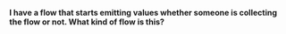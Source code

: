**I have a flow that starts emitting values whether someone is collecting the flow or not. What kind of flow is this?**